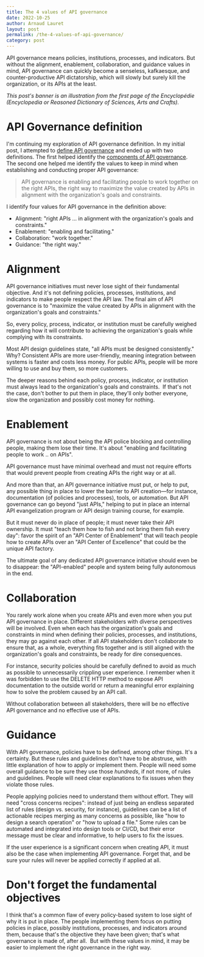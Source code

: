 ```yaml
---
title: The 4 values of API governance
date: 2022-10-25
author: Arnaud Lauret
layout: post
permalink: /the-4-values-of-api-governance/
category: post
---
```


API governance means policies, institutions, processes, and indicators. But without the alignment, enablement, collaboration, and guidance values in mind, API governance can quickly become a senseless, kafkaesque, and counter-productive API dictatorship, which will slowly but surely kill the organization, or its APIs at the least. 
<!--more-->

_This post's banner is an illustration from the first page of the Encyclopédie (Encyclopedia or Reasoned Dictionary of Sciences, Arts and Crafts)._  


# API Governance definition
I'm continuing my exploration of API governance definition. In my initial post, I attempted to [define API governance](/attempting-to-define-api-governance/) and ended up with two definitions. The first helped identify the [components of API governance](/the-4-components-of-api-governance/). The second one helped me identify the values to keep in mind when establishing and conducting proper API governance:

> API governance is enabling and facilitating people to work together on the right APIs, the right way to maximize the value created by APIs in alignment with the organization's goals and constraints.

I identify four values for API governance in the definition above:
- Alignment: "right APIs ... in alignment with the organization's goals and constraints."
- Enablement: "enabling and facilitating."
- Collaboration: "work together."
- Guidance: "the right way."

# Alignment

API governance initiatives must never lose sight of their fundamental objective. And it's not defining policies, processes, institutions, and indicators to make people respect the API law. The final aim of API governance is to "maximize the value created by APIs in alignment with the organization's goals and constraints."  

So, every policy, process, indicator, or institution must be carefully weighed regarding how it will contribute to achieving the organization's goals while complying with its constraints. 

Most API design guidelines state, "all APIs must be designed consistently." Why? Consistent APIs are more user-friendly, meaning integration between systems is faster and costs less money. For public APIs, people will be more willing to use and buy them, so more customers.   

The deeper reasons behind each policy, process, indicator, or institution must always lead to the organization's goals and constraints.  If that's not the case, don't bother to put them in place, they'll only bother everyone, slow the organization and possibly cost money for nothing.

# Enablement

API governance is not about being the API police blocking and controlling people, making them lose their time. It's about "enabling and facilitating people to work .. on APIs".

API governance must have minimal overhead and must not require efforts that would prevent people from creating APIs the right way or at all.

And more than that, an API governance initiative must put, or help to put, any possible thing in place to lower the barrier to API creation—for instance, documentation (of policies and processes), tools, or automation. But API governance can go beyond "just APIs," helping to put in place an internal API evangelization program or API design training course, for example.

But it must never do in place of people; it must never take their API ownership. It must "teach them how to fish and not bring them fish every day": favor the spirit of an "API Center of Enablement" that will teach people how to create APIs over an "API Center of Excellence" that could be the unique API factory.

The ultimate goal of any dedicated API governance initiative should even be to disappear: the "API-enabled" people and system being fully autonomous in the end.  

# Collaboration

You rarely work alone when you create APIs and even more when you put API governance in place. Different stakeholders with diverse perspectives will be involved. Even when each has the organization's goals and constraints in mind when defining their policies, processes, and institutions, they may go against each other. If all API stakeholders don't collaborate to ensure that, as a whole, everything fits together and is still aligned with the organization's goals and constraints, be ready for dire consequences. 

For instance, security policies should be carefully defined to avoid as much as possible to unnecessarily crippling user experience. I remember when it was forbidden to use the DELETE HTTP method to expose API documentation to the outside world or return a meaningful error explaining how to solve the problem caused by an API call.

Without collaboration between all stakeholders, there will be no effective API governance and no effective use of APIs.

# Guidance

With API governance, policies have to be defined, among other things. It's a certainty. But these rules and guidelines don't have to be abstruse, with little explanation of how to apply or implement them. People will need some overall guidance to be sure they use those _hundreds_, if not more, of rules and guidelines. People will need clear explanations to fix issues when they violate those rules.

People applying policies need to understand them without effort. They will need "cross concerns recipes": instead of just being an endless separated list of rules (design vs. security, for instance), guidelines can be a list of actionable recipes merging as many concerns as possible, like "how to design a search operation" or "how to upload a file." Some rules can be automated and integrated into design tools or CI/CD, but their error message must be clear and informative, to help users to fix the issues.

If the user experience is a significant concern when creating API, it must also be the case when implementing API governance. Forget that, and be sure your rules will never be applied correctly if applied at all.

# Don't forget the fundamental objectives

I think that's a common flaw of every policy-based system to lose sight of why it is put in place. The people implementing them focus on putting policies in place, possibly institutions, processes, and indicators around them, because that's the objective they have been given; that's what governance is made of, after all.  But with these values in mind, it may be easier to implement the right governance in the right way.